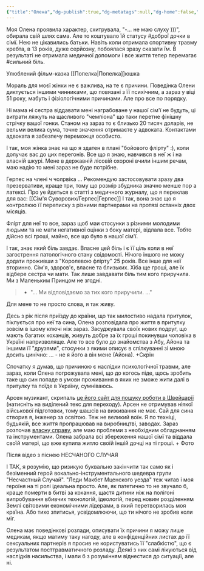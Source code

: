 ```yaml
---
{"title":"Олена","dg-publish":true,"dg-metatags":null,"dg-home":false,"permalink":"/moya-sim-ya/olena/","dgPassFrontmatter":true,"noteIcon":""}
---
```




Моя Олена проявила характер, схитрувала, "-... не маю слуху )))", обирала свій шлях сама. Але то коштувало їй статусу #доброї дочки в сімї. Нею не цікавились батьки. Навіть коли отримала спортивну травму  хребта, в 13 років, дуже серйозну, побоялася зразу сказати їм. В результаті не отримала медичної допомоги і все життя тепер перемагає #сильний біль.  

Улюблений фільм-казка [[Попелка\|Попелка]]юшка 

Мораль для моєї жінки не є важлива, на те є причини. Поведінка Олени диктується іншими чинниками, що повязані з її психічним, а зараз у віці 51 року, мабуть і фізіологічними причинами. Але про все по порядку.

Ні мама ні сестра віддавати мені награбоване у нашої сім'ї не будуть, ці витрати ляжуть на щасливого "чемпіона" що таки перетне фінішну стрічку вашої гонки. Станом на зараз то є близько 20 тисяч доларів, не вельми велика сума,  точне значення отримаєте у адвоката. Контактами адвоката я забезпечу переможця особисто.

І так, моя жінка знає на що я здатен в плані "бойового флірту" :), коли долучає вас до цих перегонів. Все що я знаю, навчився в неї ж і на власній шкурі. Мене в державній лісовій охороні вчили іншим речам, маю надію то мені зараз не буде потрібне.

Герпес на члені ч чолрвіка ... Рекомендую застосовувати зразу два презервативи, краще три, тому що розмір збудника значно менше пор а латексі. Про уе йдеться в статті з медичного журналу, що я переклав для вас: [[Сім'я Суворових/Герпес\|Герпес]]
І так, вона знає що я контролюю її переписку з різними партнерами на протязі останніх двох місяців.

Флірт для неї то все, зараз щоб маи стосунки з різними молодими людьми та не мати негативної оцінки з боку матері, відлала все. Тобто дійсно всі гроші, майно, все що було в нашої сім'ї. 

І так, знає який біль завдає. Власне цей біль і є її ціль коли в неї загострення патологічного стану свідомості. Нічого іншого не можу додати проживши з "Королевою флірту" 25 років. Все інше для неї вторинно. Сім'я, здоров'є, власне та близьких. Хіба ще гроші, але їх відбере сестра чи мати. Так лише завдавати біль тим кого приручила. Ми з Маленьким Принцом не згодні.

> - "... Ми відповідаємо за тих кого приручили. ..." 

Для мене то не просто слова, я так живу.
 
Десь з рік після приїзду до країни, що так милостиво надала притулок, піклується про неї та сина, Олена розповідала про життя в притулку зовсім в ішому ключі ніж зараз. Засуджувала своїх нових подруг, що мають багатих коханців, живуть добре за їх гроші покинувши чоловіка в Україні напризволяще. Але то все було до знайомства з Абу, Айона та іншими її "друзями", стосунки з якими описує в спілкуванні зі мною досить цинічно: ... - не я його а він мене (Айона). +Скрін

Спочатку я думав, що причиною є наслідки психологічної травми, але зараз, коли Олена погрожувала мені, що до когось піде, щось зробить таке що син попаде в умови проживання в яких не зможе жити далі в притулку та поїде в Україну, сумніваюсь.

Арсен музикант, скрипаль  [це його сайт для пошуку роботи в Швейцарії](https://violin.pp.ua) (натисніть на виділений текс для переходу). Арсен не отримував ніякої військової підготовки, тому шашсів на виживання не має. Сай для сина створив я, інженер за освітою. Теж не великий воїн. Я по техніці, будьякій, все життя пропрацював на виробництві, заводах. Зараз розпочав [власну справу](https://handyman.pp.ua), але маю проблеми з необхідним обладнанням та інструментами. Олена забрала всі збереження нашої сімї та віддала своїй матері, що вже купила житло своїй іншій дочці на ті гроші. + Фото 

Після відео з піснею НЕСЧАНОГО СЛУЧАЯ

І ТАК, я розумію, що ризикую буквально закінчити так само як і безіменний герой вокально-інструментального шедевра групи "Несчастный Случай".  "Леди Макбет Мценского уезда" теж читав і моя героїня на ті ролі ідеальна просто. Але, як патетично то не звучало б, краще померти в битві за кохання, щастя дитини ніж на полігоні випробування вбивчих технологій, ідеологій, перед новим розділенням Землі світовими економічними лідерами, в який перетворилась моя країна. Або тихо зпитисья, усвідомлюючи, що ти нічого не зробив коли міг.

Олена має поведінкові розлади, описувати їх причини я можу лише медикам, якщо матиму таку нагоду, але в конфіденційних листах до її сексуальних партнерів я просив не користуватись її  "слабкістю", що є результатом посттравматичного розладу. Деякі з них самі лікуються від наслідків насильства, і мали б з розумінням віднестися до ситуації, але ні.